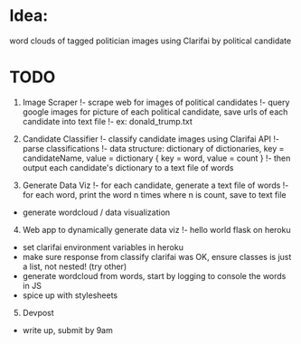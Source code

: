 # Idea: 
word clouds of tagged politician images using Clarifai by political candidate

# TODO

1. Image Scraper
  !- scrape web for images of political candidates
  !- query google images for picture of each political candidate, save urls of each candidate into text file
  !- ex: donald_trump.txt


2. Candidate Classifier
  !- classify candidate images using Clarifai API
  !- parse classifications
  !- data structure: dictionary of dictionaries, key = candidateName, value = dictionary { key = word, value = count }
  !- then output each candidate's dictionary to a text file of words


3. Generate Data Viz
  !- for each candidate, generate a text file of words
  !- for each word, print the word n times where n is count, save to text file
  - generate wordcloud / data visualization


4. Web app to dynamically generate data viz
  !- hello world flask on heroku
  - set clarifai environment variables in heroku
  - make sure response from classify clarifai was OK, ensure classes is just a list, not nested! (try other)
  - generate wordcloud from words, start by logging to console the words in JS
  - spice up with stylesheets


5. Devpost
  - write up, submit by 9am
